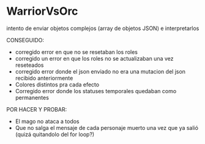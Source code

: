 WarriorVsOrc
============

intento de enviar objetos complejos (array de objetos JSON) e interpretarlos 

CONSEGUIDO: 
- corregido error en que no se resetaban los roles
- corregido un error en que los roles no se actualizaban una vez reseteados
- corregido error donde el json enviado no era una mutacion del json recibido anteriormente
- Colores distintos pra cada efecto
- Corregido error donde los statuses temporales quedaban como permanentes

POR HACER Y PROBAR:
- El mago no ataca a todos
- Que no salga el mensaje de cada personaje muerto una vez que ya salió (quizá quitandolo del for loop?)






